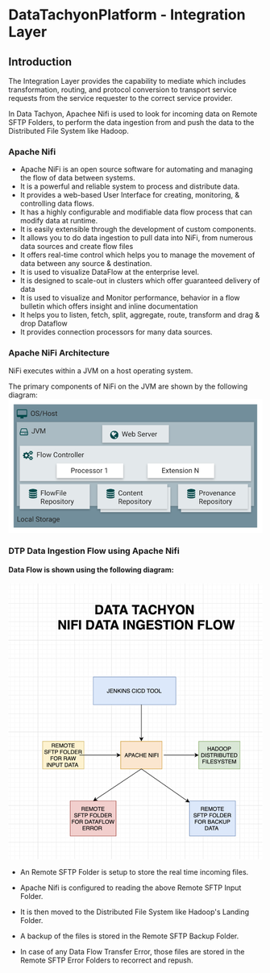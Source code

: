 # DataTachyonPlatform - Integration  Layer

## Introduction

The Integration Layer provides the capability to mediate which includes transformation, routing, and protocol conversion to transport service requests from the service requester to the correct service provider.

In Data Tachyon, Apachee Nifi is used to look for incoming data on Remote SFTP Folders, to perform the data ingestion from and push the data to the Distributed File System like Hadoop.

### Apache Nifi

* Apache NiFi is an open source software for automating and managing the flow of data between systems.
* It is a powerful and reliable system to process and distribute data.
* It provides a web-based User Interface for creating, monitoring, & controlling data flows.
* It has a highly configurable and modifiable data flow process that can modify data at runtime.
* It is easily extensible through the development of custom components.
* It allows you to do data ingestion to pull data into NiFi, from numerous data sources and create flow files
* It offers real-time control which helps you to manage the movement of data between any source & destination.
* It is used to visualize DataFlow at the enterprise level.
* It is designed to scale-out in clusters which offer guaranteed delivery of data
* It is used to visualize and Monitor performance, behavior in a flow bulletin which offers insight and inline documentation
* It helps you to listen, fetch, split, aggregate, route, transform and drag & drop Dataflow
* It provides connection processors for many data sources.

### Apache NiFi Architecture

NiFi executes within a JVM on a host operating system.

The primary components of NiFi on the JVM are shown by the following diagram:\
![Nifi-Architecture](/integrationlayer/nifi/images/nifi_architecture.png)

### DTP Data Ingestion Flow using Apache Nifi

#### Data Flow is shown using the following diagram:

![Create-DTP-Nifi-Uninstaller Jenkins](/integrationlayer/nifi/images/nifi_dataingestion_flow.png)

* An Remote SFTP Folder is setup to store the real time incoming files.

* Apache Nifi is configured to reading the above Remote SFTP Input Folder.

* It is then moved to the Distributed File System like Hadoop's Landing Folder.

* A backup of the files is stored in the Remote SFTP Backup Folder.

* In case of any Data Flow Transfer Error, those files are stored in the Remote SFTP Error Folders to recorrect and repush.
